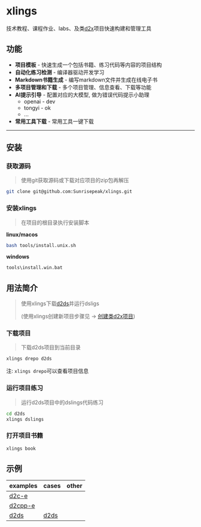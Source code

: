 # xlings

技术教程、课程作业、labs、及类[d2x]()项目快速构建和管理工具

## 功能

- **项目模板** - 快速生成一个包括书籍、练习代码等内容的项目结构
- **自动化练习检测** - 编译器驱动开发学习
- **Markdown书籍生成** - 编写markdown文件并生成在线电子书
- **多项目管理和下载** - 多个项目管理、信息查看、下载等功能
- **AI提示引导** - 配置对应的大模型, 做为错误代码提示小助理
  - openai - dev
  - tongyi - ok
  - ...
- **常用工具下载** - 常用工具一键下载

---

## 安装

### 获取源码

> 使用git获取源码或下载对应项目的zip包再解压

```bash
git clone git@github.com:Sunrisepeak/xlings.git
```

### 安装xlings

> 在项目的根目录执行安装脚本

**linux/macos**

```bash
bash tools/install.unix.sh
```

**windows**

```bash
tools\install.win.bat
```

## 用法简介

> 使用xlings下载[d2ds](https://github.com/Sunrisepeak/d2ds)并运行dsligs
>
> (使用xlings创建新项目步骤见 -> [创建类d2x项目](docs/quick_start.md))

### 下载项目

> 下载d2ds项目到当前目录

```bash
xlings drepo d2ds
```

注: `xlings drepo`可以查看项目信息

### 运行项目练习

> 运行d2ds项目中的dslings代码练习

```bash
cd d2ds
xlings dslings
```

### 打开项目书籍

```bash
xlings book
```

## 示例

| examples | cases | other |
| --- | --- | --- |
| [d2c-e](examples/d2c) | | |
| [d2cpp-e](examples/d2cpp) | | |
| [d2ds](examples/d2ds) | [d2ds](https://github.com/Sunrisepeak/d2ds) | |
